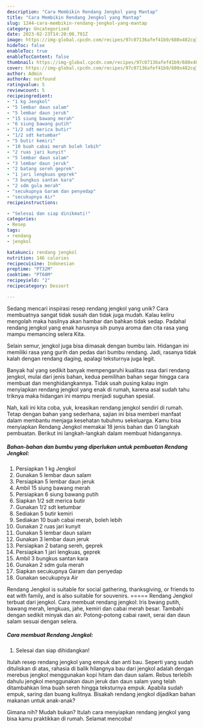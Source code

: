 ```yaml
---
description: "Cara Membikin Rendang Jengkol yang Mantap"
title: "Cara Membikin Rendang Jengkol yang Mantap"
slug: 1244-cara-membikin-rendang-jengkol-yang-mantap
category: Uncategorized
date: 2023-02-23T14:20:08.791Z
image: https://img-global.cpcdn.com/recipes/97c07136afef41b9/680x482cq70/rendang-jengkol-foto-resep-utama.jpg
hideToc: false
enableToc: true
enableTocContent: false
thumbnail: https://img-global.cpcdn.com/recipes/97c07136afef41b9/680x482cq70/rendang-jengkol-foto-resep-utama.jpg
cover: https://img-global.cpcdn.com/recipes/97c07136afef41b9/680x482cq70/rendang-jengkol-foto-resep-utama.jpg
author: Admin
authorAv: notfound
ratingvalue: 5
reviewcount: 5
recipeingredient:
- "1 kg Jengkol"
- "5 lembar daun salam"
- "5 lembar daun jeruk"
- "15 siung bawang merah"
- "6 siung bawang putih"
- "1/2 sdt merica butir"
- "1/2 sdt ketumbar"
- "5 butir kemiri"
- "10 buah cabai merah boleh lebih"
- "2 ruas jari kunyit"
- "5 lembar daun salam"
- "3 lembar daun jeruk"
- "2 batang sereh geprek"
- "1 jari lengkuas geprek"
- "3 bungkus santan kara"
- "2 sdm gula merah"
- "secukupnya Garam dan penyedap"
- "secukupnya Air"
recipeinstructions:

- "Selesai dan siap dinikmati!"
categories:
- Resep
tags:
- rendang
- jengkol

katakunci: rendang jengkol 
nutrition: 146 calories
recipecuisine: Indonesian
preptime: "PT32M"
cooktime: "PT60M"
recipeyield: "2"
recipecategory: Dessert

---
```





Sedang mencari inspirasi resep rendang jengkol yang unik? Cara membuatnya sangat tidak susah dan tidak juga mudah. Kalau keliru mengolah maka hasilnya akan hambar dan bahkan tidak sedap. Padahal rendang jengkol yang enak harusnya sih punya aroma dan cita rasa yang mampu memancing selera Kita.





Selain semur, jengkol juga bisa dimasak dengan bumbu lain. Hidangan ini memiliki rasa yang gurih dan pedas dari bumbu rendang. Jadi, rasanya tidak kalah dengan rendang daging, apalagi teksturnya juga legit.

Banyak hal yang sedikit banyak mempengaruhi kualitas rasa dari rendang jengkol, mulai dari jenis bahan, kedua pemilihan bahan segar hingga cara membuat dan menghidangkannya. Tidak usah pusing kalau ingin menyiapkan rendang jengkol yang enak di rumah, karena asal sudah tahu triknya maka hidangan ini mampu menjadi suguhan spesial.






Nah, kali ini kita coba, yuk, kreasikan rendang jengkol sendiri di rumah. Tetap dengan bahan yang sederhana, sajian ini bisa memberi manfaat dalam membantu menjaga kesehatan tubuhmu sekeluarga. Kamu bisa menyiapkan Rendang Jengkol memakai 18 jenis bahan dan 0 langkah pembuatan. Berikut ini langkah-langkah dalam membuat hidangannya.

<!--inarticleads1-->

##### Bahan-bahan dan bumbu yang diperlukan untuk pembuatan Rendang Jengkol:

1. Persiapkan 1 kg Jengkol
1. Gunakan 5 lembar daun salam
1. Persiapkan 5 lembar daun jeruk
1. Ambil 15 siung bawang merah
1. Persiapkan 6 siung bawang putih
1. Siapkan 1/2 sdt merica butir
1. Gunakan 1/2 sdt ketumbar
1. Sediakan 5 butir kemiri
1. Sediakan 10 buah cabai merah, boleh lebih
1. Gunakan 2 ruas jari kunyit
1. Gunakan 5 lembar daun salam
1. Gunakan 3 lembar daun jeruk
1. Persiapkan 2 batang sereh, geprek
1. Persiapkan 1 jari lengkuas, geprek
1. Ambil 3 bungkus santan kara
1. Gunakan 2 sdm gula merah
1. Siapkan secukupnya Garam dan penyedap
1. Gunakan secukupnya Air


Rendang Jengkol is suitable for social gathering, thanksgiving, or friends to eat with family, and is also suitable for souvenirs. ===== Rendang Jengkol terbuat dari jengkol. Cara membuat rendang jengkol: Iris bwang putih, bawang merah, lengkuas, jahe, kemiri dan cabai merah besar. Tambahi dengan sedikit minyak dan air. Potong-potong cabai rawit, serai dan daun salam sesuai dengan selera. 

<!--inarticleads2-->

##### Cara membuat Rendang Jengkol:


1. Selesai dan siap dihidangkan!

Itulah resep rendang jengkol yang empuk dan anti bau. Seperti yang sudah dituliskan di atas, rahasia di balik hilangnya bau dari jengkol adalah dengan merebus jengkol menggunakan kopi hitam dan daun salam. Rebus terlebih dahulu jengkol menggunakan daun jeruk dan daun salam yang telah ditambahkan lima buah sereh hingga teksturnya empuk. Apabila sudah empuk, saring dan buang kulitnya. Bisakah rendang jengkol dijadikan bahan makanan untuk anak-anak? 

Gimana nih? Mudah bukan? Itulah cara menyiapkan rendang jengkol yang bisa kamu praktikkan di rumah. Selamat mencoba!
